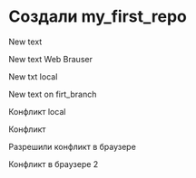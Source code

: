 ﻿# Создали  my_first_repo

New text 

New text Web Brauser

New txt local 

New text on firt_branch

Конфликт local 

Конфликт 

Разрешили конфликт в браузере


Конфликт в браузере 2  
